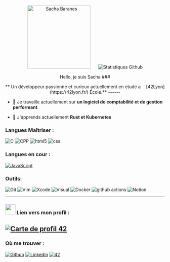 # 
<p align="center">
  <img src="https://github.com/sach1095/sach1095/blob/master/imame_profil_cv.jpeg" alt="Sacha Baranes" height="200" style="margin-right : 20px"/ >
  <img src="https://github-readme-stats.vercel.app/api?username=sach1095&show_icons=true&theme=graywhite" alt="Statistiques Github" />
</p>
<p style="text-align: center;">Hello, je suis Sacha
### <p style="text-align: center;">** Un développeur passionné et curieux actuellement en etude a  <img src="https://image.flaticon.com/icons/svg/197/197560.svg" width="13"/>[42Lyon](https://42lyon.fr/) École.**
------

- 🔭 Je travaille actuellement sur **un logiciel de comptabilité et de gestion performant**.

- 🌱 J'apprends actuellement **Rust et Kubernetes**

### **Langues Maîtriser :**
<img alt="C" src="https://img.shields.io/badge/C-222222.svg?&style=flat&logo=C&logoColor=A8B9CC" /></a>
<img alt="CPP" src="https://img.shields.io/badge/C%2B%2B-00599C.svg?&style=flat&logo=C%2B%2B&logoColor=FFFFFF" /></a>
<img alt="html5" src="https://img.shields.io/badge/-HTML5-E34F26?style=flat-square&logo=html5&logoColor=white" /> 
<img alt="css" src="https://img.shields.io/badge/-CSS-green?style=flat-square&logo=css3&logoColor=white" />

### **Langues en cour :**
[![JavaScript](https://img.shields.io/badge/--F7DF1E?logo=javascript&logoColor=FFFFFF)](https://developer.mozilla.org/fr/docs/Web/JavaScript)

### **Outils:**
<img alt="Git" src="https://img.shields.io/badge/-Git-F05032?style=flat&logo=Git&logoColor=white" /> <img alt="Vim" src="https://img.shields.io/badge/-Vim-019733?style=flat&logo=Vim&logoColor=white" /> <img alt="Xcode" src="https://img.shields.io/badge/-Xcode-147EFB" /> <img alt="Visual" src="https://img.shields.io/badge/-Visual-6C33AF?style=flat&logo=visual%20studio&logoColor=white" /> <img alt="Docker" src="https://img.shields.io/badge/-Docker-46a2f1?style=flat&logo=docker&logoColor=white" /> <img alt="github actions" src="https://img.shields.io/badge/-Github_Actions-2088FF?style=flat&logo=github-actions&logoColor=white" /> <img alt="Notion" src="https://img.shields.io/badge/Notion-000000.svg?&style=flat&logo=Notion&logoColor=white" />

------------

### **<img height="32" width="32" src="https://simpleicons.org/icons/42.svg"/> Lien vers mon profil :**
[![Carte de profil 42](https://1337-readme.vercel.app/api/profile?cursus=42&dark=true&leet_logo=hide&login=sbaranes)](https://github.com/mohouyizme/1337-readme)
---------------
### **Où me trouver :**
<p><a href="https://github.com/sach1095" target="_blank"><img alt="Github" src="https://img.shields.io/badge/GitHub-%2312100E .svg?&style=flat&logo=Github&logoColor=white" /></a>
<a href="https://www.linkedin.com/in/sacha-baranes-a2b6b51b9/" target="_blank"><img alt="LinkedIn" src="https://img.shields.io/badge/linkedin-%230077B5.svg?&style=flat&logo=linkedin&logoColor=white" /></a>
<a href="https://profile.intra.42.fr/users/sbaranes" target="_blank"><img alt="42" src="https://img.shields.io/badge/Student-000000.svg?&style=flat&logo=42&logoColor=white" /></a>

</p>
